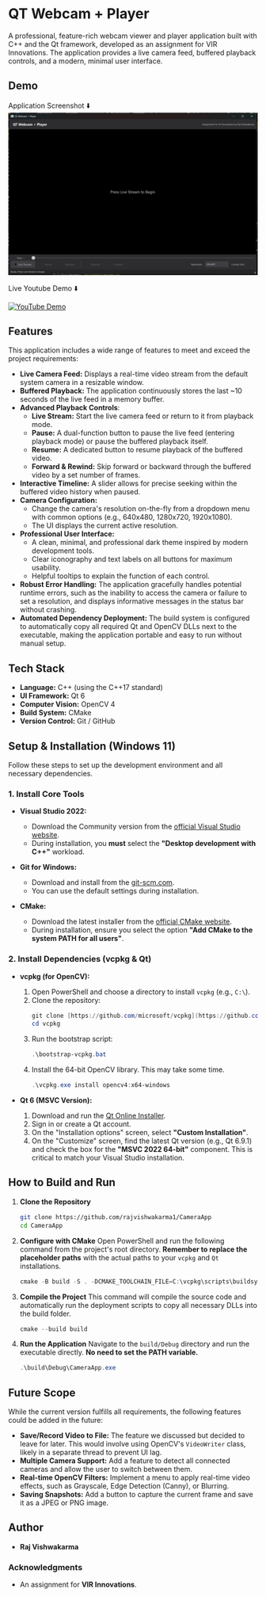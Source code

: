 ﻿# QT Webcam + Player

A professional, feature-rich webcam viewer and player application built with C++ and the Qt framework, developed as an assignment for VIR Innovations. The application provides a live camera feed, buffered playback controls, and a modern, minimal user interface.

## Demo

Application Screenshot ⬇️
![Final Application UI](src/demoss.png)

Live Youtube Demo ⬇️

[![YouTube Demo](https://img.youtube.com/vi/Xmc5whRvbkQ/0.jpg)](https://www.youtube.com/watch?v=Xmc5whRvbkQ)

## Features

This application includes a wide range of features to meet and exceed the project requirements:

* **Live Camera Feed:** Displays a real-time video stream from the default system camera in a resizable window.
* **Buffered Playback:** The application continuously stores the last ~10 seconds of the live feed in a memory buffer.
* **Advanced Playback Controls**:
    * **Live Stream:** Start the live camera feed or return to it from playback mode.
    * **Pause:** A dual-function button to pause the live feed (entering playback mode) or pause the buffered playback itself.
    * **Resume:** A dedicated button to resume playback of the buffered video.
    * **Forward & Rewind:** Skip forward or backward through the buffered video by a set number of frames.
* **Interactive Timeline:** A slider allows for precise seeking within the buffered video history when paused.
* **Camera Configuration:**
    * Change the camera's resolution on-the-fly from a dropdown menu with common options (e.g., 640x480, 1280x720, 1920x1080).
    * The UI displays the current active resolution.
* **Professional User Interface:**
    * A clean, minimal, and professional dark theme inspired by modern development tools.
    * Clear iconography and text labels on all buttons for maximum usability.
    * Helpful tooltips to explain the function of each control.
* **Robust Error Handling:** The application gracefully handles potential runtime errors, such as the inability to access the camera or failure to set a resolution, and displays informative messages in the status bar without crashing.
* **Automated Dependency Deployment:** The build system is configured to automatically copy all required Qt and OpenCV DLLs next to the executable, making the application portable and easy to run without manual setup.

## Tech Stack

* **Language:** C++ (using the C++17 standard)
* **UI Framework:** Qt 6
* **Computer Vision:** OpenCV 4
* **Build System:** CMake
* **Version Control:** Git / GitHub

## Setup & Installation (Windows 11)

Follow these steps to set up the development environment and all necessary dependencies.

### 1. Install Core Tools

* **Visual Studio 2022:**
    * Download the Community version from the [official Visual Studio website](https://visualstudio.microsoft.com/vs/community/).
    * During installation, you **must** select the **"Desktop development with C++"** workload.

* **Git for Windows:**
    * Download and install from the [git-scm.com](https://git-scm.com/download/win).
    * You can use the default settings during installation.

* **CMake:**
    * Download the latest installer from the [official CMake website](https://cmake.org/download/).
    * During installation, ensure you select the option **"Add CMake to the system PATH for all users"**.

### 2. Install Dependencies (vcpkg & Qt)

* **vcpkg (for OpenCV):**
    1.  Open PowerShell and choose a directory to install `vcpkg` (e.g., `C:\`).
    2.  Clone the repository:
        ```powershell
        git clone [https://github.com/microsoft/vcpkg](https://github.com/microsoft/vcpkg)
        cd vcpkg
        ```
    3.  Run the bootstrap script:
        ```powershell
        .\bootstrap-vcpkg.bat
        ```
    4.  Install the 64-bit OpenCV library. This may take some time.
        ```powershell
        .\vcpkg.exe install opencv4:x64-windows
        ```

* **Qt 6 (MSVC Version):**
    1.  Download and run the [Qt Online Installer](https://www.qt.io/download-qt-installer).
    2.  Sign in or create a Qt account.
    3.  On the "Installation options" screen, select **"Custom Installation"**.
    4.  On the "Customize" screen, find the latest Qt version (e.g., Qt 6.9.1) and check the box for the **"MSVC 2022 64-bit"** component. This is critical to match your Visual Studio installation.

## How to Build and Run

1.  **Clone the Repository**
    ```bash
    git clone https://github.com/rajvishwakarma1/CameraApp
    cd CameraApp
    ```

2.  **Configure with CMake**
    Open PowerShell and run the following command from the project's root directory. **Remember to replace the placeholder paths** with the actual paths to your `vcpkg` and `Qt` installations.

    ```powershell
    cmake -B build -S . -DCMAKE_TOOLCHAIN_FILE=C:\vcpkg\scripts\buildsystems\vcpkg.cmake -DCMAKE_PREFIX_PATH=C:\Qt\6.9.1\msvc2022_64
    ```

3.  **Compile the Project**
    This command will compile the source code and automatically run the deployment scripts to copy all necessary DLLs into the build folder.
    ```powershell
    cmake --build build
    ```

4.  **Run the Application**
    Navigate to the `build/Debug` directory and run the executable directly. **No need to set the PATH variable.**
    ```powershell
    .\build\Debug\CameraApp.exe
    ```

## Future Scope

While the current version fulfills all requirements, the following features could be added in the future:

* **Save/Record Video to File:** The feature we discussed but decided to leave for later. This would involve using OpenCV's `VideoWriter` class, likely in a separate thread to prevent UI lag.
* **Multiple Camera Support:** Add a feature to detect all connected cameras and allow the user to switch between them.
* **Real-time OpenCV Filters:** Implement a menu to apply real-time video effects, such as Grayscale, Edge Detection (Canny), or Blurring.
* **Saving Snapshots:** Add a button to capture the current frame and save it as a JPEG or PNG image.

## Author

* **Raj Vishwakarma**

### Acknowledgments

* An assignment for **VIR Innovations**.